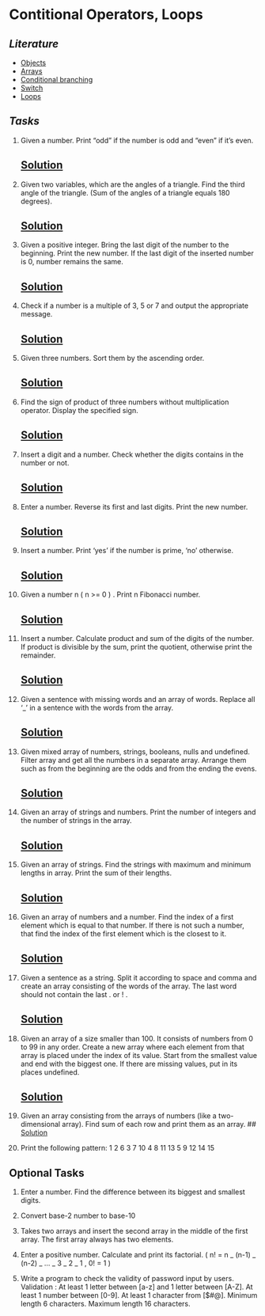 # Contitional Operators, Loops

## _Literature_

- [Objects](https://javascript.info/object)
- [Arrays](https://javascript.info/array)
- [Conditional branching](https://javascript.info/ifelse)
- [Switch](https://javascript.info/switch)
- [Loops](https://javascript.info/while-for)

## _Tasks_

1.  Given a number. Print “odd” if the number is odd and “even” if itʼs even.

    ## [Solution](https://github.com/ElenGhazaryann/conditional-operators-loops/blob/main/t1_oddEven.js)

2.  Given two variables, which are the angles of a triangle. Find the third angle of the triangle. (Sum of
    the angles of a triangle equals 180 degrees).

    ## [Solution](https://github.com/ElenGhazaryann/conditional-operators-loops/blob/main/t2_anglesOfTriangle.js)

3.  Given a positive integer. Bring the last digit of the number to the beginning. Print the new number. If
    the last digit of the inserted number is 0, number remains the same.

    ## [Solution](https://github.com/ElenGhazaryann/conditional-operators-loops/blob/main/t3_transformName.js)

4.  Check if a number is a multiple of 3, 5 or 7 and output the appropriate message.
    ## [Solution](https://github.com/ElenGhazaryann/conditional-operators-loops/blob/main/t4_multiple357.js)
5.  Given three numbers. Sort them by the ascending order.
    ## [Solution](https://github.com/ElenGhazaryann/conditional-operators-loops/blob/main/t5_ascendingOrder.js)
6.  Find the sign of product of three numbers without multiplication operator. Display the specified sign.

    ## [Solution](https://github.com/ElenGhazaryann/conditional-operators-loops/blob/main/t6_signOfProduct.js)

7.  Insert a digit and a number. Check whether the digits contains in the number or not.
    ## [Solution](https://github.com/ElenGhazaryann/conditional-operators-loops/blob/main/t7_numContainDigit.js)
8.  Enter a number. Reverse its first and last digits. Print the new number.
    ## [Solution](https://github.com/ElenGhazaryann/conditional-operators-loops/blob/main/t8_reverseNum.js)
9.  Insert a number. Print ‘yesʼ if the number is prime, ‘noʼ otherwise.
    ## [Solution]()
10. Given a number n ( n >= 0 ) . Print n Fibonacci number.

    ## [Solution](https://github.com/ElenGhazaryann/conditional-operators-loops/blob/main/t10_fibonacci.js)

11. Insert a number. Calculate product and sum of the digits of the number. If product is divisible by the
    sum, print the quotient, otherwise print the remainder.
    ## [Solution](https://github.com/ElenGhazaryann/conditional-operators-loops/blob/main/t11_quotientRemainder.js)
12. Given a sentence with missing words and an array of words. Replace all ‘\_ʼ in a sentence with the
    words from the array.
    ## [Solution](https://github.com/ElenGhazaryann/conditional-operators-loops/blob/main/t12_huston.js)
13. Given mixed array of numbers, strings, booleans, nulls and undefined. Filter array and get all the
    numbers in a separate array. Arrange them such as from the beginning are the odds and from the
    ending the evens.

    ## [Solution](https://github.com/ElenGhazaryann/conditional-operators-loops/blob/main/t13_arrangeOddsEvens.js)

14. Given an array of strings and numbers. Print the number of integers and the number of strings in the
    array.
    ## [Solution](https://github.com/ElenGhazaryann/conditional-operators-loops/blob/main/t14_numberOfNumStr.js)
15. Given an array of strings. Find the strings with maximum and minimum lengths in array. Print the sum
    of their lengths.

    ## [Solution](https://github.com/ElenGhazaryann/conditional-operators-loops/blob/main/t15_stringsMaxMinLength.js)

16. Given an array of numbers and a number. Find the index of a first element which is equal to that
    number. If there is not such a number, that find the index of the first element which is the closest to it.
    ## [Solution](https://github.com/ElenGhazaryann/conditional-operators-loops/blob/main/t16_closestIndex.js)
17. Given a sentence as a string. Split it according to space and comma and create an array consisting of
    the words of the array. The last word should not contain the last . or ! .

    ## [Solution](https://github.com/ElenGhazaryann/conditional-operators-loops/blob/main/t17%20_splitRemove.js)

18. Given an array of a size smaller than 100. It consists of numbers from 0 to 99 in any order. Create a
    new array where each element from that array is placed under the index of its value. Start from the
    smallest value and end with the biggest one. If there are missing values, put in its places undefined.

    ## [Solution](https://github.com/ElenGhazaryann/conditional-operators-loops/blob/main/t18_indexValue.js)

19. Given an array consisting from the arrays of numbers (like a two-dimensional array). Find sum of each
    row and print them as an array. ## [Solution](https://github.com/ElenGhazaryann/conditional-operators-loops/blob/main/t19_sumOfRow.js)
20. Print the following pattern:
    1
    2 6
    3 7 10
    4 8 11 13
    5 9 12 14 15

## Optional Tasks

1. Enter a number. Find the difference between its biggest and smallest digits.

2. Convert base-2 number to base-10

3. Takes two arrays and insert the second array in the middle of the first array. The first array always has
   two elements.

4. Enter a positive number. Calculate and print its factorial. ( n! = n _ (n-1) _ (n-2) _ ... _ 3 _ 2 _ 1 , 0! = 1
   )

5. Write a program to check the validity of password input by users. Validation :
   At least 1 letter between [a-z] and 1 letter between [A-Z].
   At least 1 number between [0-9].
   At least 1 character from [$#@].
   Minimum length 6 characters.
   Maximum length 16 characters.
